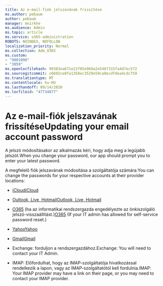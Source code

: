 ```yaml
---
title: Az e-mail-fiók jelszavának frissítése
ms.author: pebaum
author: pebaum
manager: mnirkhe
ms.audience: Admin
ms.topic: article
ms.service: o365-administration
ROBOTS: NOINDEX, NOFOLLOW
localization_priority: Normal
ms.collection: Adm_O365
ms.custom:
- "9001098"
- "3059"
ms.openlocfilehash: 99383ea671e22f85e969a2e5467315fa4d7ec572
ms.sourcegitcommit: c6692ce0fa1358ec3529e59ca0ecdfdea4cdc759
ms.translationtype: MT
ms.contentlocale: hu-HU
ms.lasthandoff: 09/14/2020
ms.locfileid: "47734877"
---
```

# <a name="updating-your-email-account-password"></a><span data-ttu-id="77491-102">Az e-mail-fiók jelszavának frissítése</span><span class="sxs-lookup"><span data-stu-id="77491-102">Updating your email account password</span></span>

<span data-ttu-id="77491-103">A jelszó módosításakor az alkalmazás kéri, hogy adja meg a legújabb jelszót.</span><span class="sxs-lookup"><span data-stu-id="77491-103">When you change your password, our app should prompt you to enter your latest password.</span></span>

<span data-ttu-id="77491-104">A megfelelő fiók jelszavának módosítása a szolgáltatója számára:</span><span class="sxs-lookup"><span data-stu-id="77491-104">You can change the passwords for your respective accounts at their provider locations:</span></span>

- [<span data-ttu-id="77491-105">iCloud</span><span class="sxs-lookup"><span data-stu-id="77491-105">iCloud</span></span>](https://support.apple.com/HT201487)

- [<span data-ttu-id="77491-106">Outlook, Live, Hotmail</span><span class="sxs-lookup"><span data-stu-id="77491-106">Outlook, Live, Hotmail</span></span>](https://account.live.com/password/reset)

- <span data-ttu-id="77491-107">[O365](https://passwordreset.microsoftonline.com) (ha az informatikai rendszergazda engedélyezte az önkiszolgáló jelszó-visszaállítást.)</span><span class="sxs-lookup"><span data-stu-id="77491-107">[O365](https://passwordreset.microsoftonline.com) (If your IT admin has allowed for self-service password reset.)</span></span>

- [<span data-ttu-id="77491-108">Yahoo</span><span class="sxs-lookup"><span data-stu-id="77491-108">Yahoo</span></span>](https://login.yahoo.com/account/challenge/username?done=https%3A%2F%2Fwww.yahoo.com%2F&authMechanism=secondary&chllngnm=base&sessionIndex=QQ--)

- [<span data-ttu-id="77491-109">Gmail</span><span class="sxs-lookup"><span data-stu-id="77491-109">Gmail</span></span>](https://support.google.com/mail/answer/41078?co=GENIE.Platform%3DDesktop&hl=en)

- <span data-ttu-id="77491-110">Exchange: forduljon a rendszergazdához.</span><span class="sxs-lookup"><span data-stu-id="77491-110">Exchange: You will need to contact your IT Admin.</span></span>

- <span data-ttu-id="77491-111">IMAP: Előfordulhat, hogy az IMAP-szolgáltatója hivatkozással rendelkezik a lapon, vagy az IMAP-szolgáltatótól kell fordulnia.</span><span class="sxs-lookup"><span data-stu-id="77491-111">IMAP: Your IMAP provider may have a link on their page, or you may need to contact your IMAP provider.</span></span>